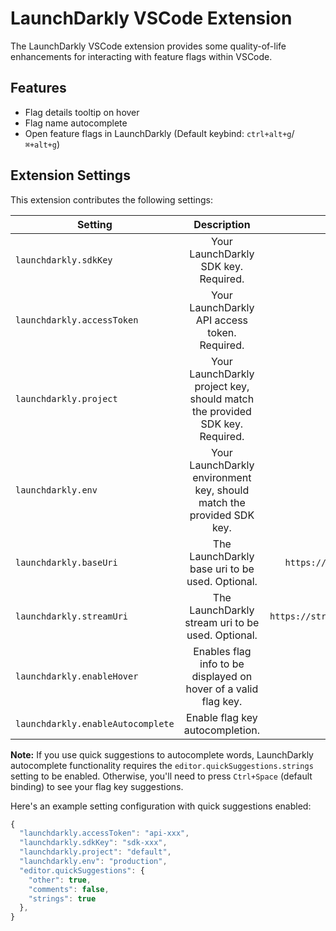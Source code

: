 # LaunchDarkly VSCode Extension

The LaunchDarkly VSCode extension provides some quality-of-life enhancements for interacting with feature flags within VSCode.

## Features

- Flag details tooltip on hover
- Flag name autocomplete
- Open feature flags in LaunchDarkly (Default keybind: `ctrl+alt+g`/`⌘+alt+g`)

## Extension Settings

This extension contributes the following settings:

| Setting                           | Description                                                                     | Default value                     |
| --------------------------------- |:-------------------------------------------------------------------------------:| --------------------------------: |
| `launchdarkly.sdkKey`             | Your LaunchDarkly SDK key. Required.                                            | `undefined`                         |
| `launchdarkly.accessToken`        | Your LaunchDarkly API access token. Required.                                   | `undefined`                         |
| `launchdarkly.project`            | Your LaunchDarkly project key, should match the provided SDK key. Required.     | `undefined`                         |
| `launchdarkly.env`                | Your LaunchDarkly environment key, should match the provided SDK key.           | first environment                 |
| `launchdarkly.baseUri`            | The LaunchDarkly base uri to be used. Optional.                                 | `https://app.launchdarkly.com`    |
| `launchdarkly.streamUri`          | The LaunchDarkly stream uri to be used. Optional.                               | `https://stream.launchdarkly.com` |
| `launchdarkly.enableHover`        | Enables flag info to be displayed on hover of a valid flag key.                 | `true`                              |
| `launchdarkly.enableAutocomplete` | Enable flag key autocompletion.                                                 | `true`                              |

**Note:** If you use quick suggestions to autocomplete words, LaunchDarkly autocomplete functionality requires the `editor.quickSuggestions.strings` setting to be enabled. Otherwise, you'll need to press `Ctrl+Space` (default binding) to see your flag key suggestions.

Here's an example setting configuration with quick suggestions enabled:

```javascript
{
  "launchdarkly.accessToken": "api-xxx",
  "launchdarkly.sdkKey": "sdk-xxx",
  "launchdarkly.project": "default",
  "launchdarkly.env": "production",
  "editor.quickSuggestions": {
    "other": true,
    "comments": false,
    "strings": true
  },
}
```
